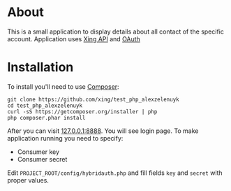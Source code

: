 # About
 This is a small application to display details about all contact of the specific account.
 Application uses [Xing API](https://dev.xing.com) and [OAuth](https://dev.xing.com/docs/authentication)
# Installation
To install you'll need to use [Composer](http://getcomposer.org/):
```
git clone https://github.com/xing/test_php_alexzelenuyk
cd test_php_alexzelenuyk
curl -sS https://getcomposer.org/installer | php
php composer.phar install
```
After you can visit [127.0.0.1:8888](http://127.0.0.1:8888).
You will see login page.
To make application running you need to specify:
 - Consumer key 
 - Consumer secret

Edit `PROJECT_ROOT/config/hybridauth.php` and fill fields `key` and `secret` with proper values.
